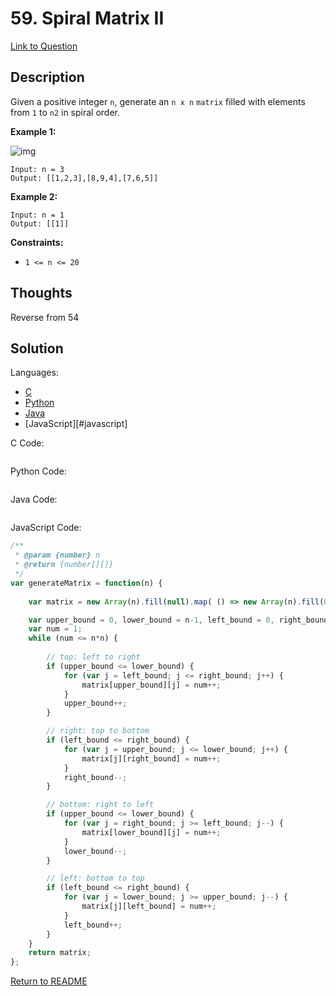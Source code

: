 # 59. Spiral Matrix II
[Link to Question](https://leetcode.com/problems/spiral-matrix-ii/description/)



## Description

Given a positive integer `n`, generate an `n x n` `matrix` filled with elements from `1` to `n2` in spiral order.

 

**Example 1:**

![img](https://assets.leetcode.com/uploads/2020/11/13/spiraln.jpg)

```
Input: n = 3
Output: [[1,2,3],[8,9,4],[7,6,5]]
```

**Example 2:**

```
Input: n = 1
Output: [[1]]
```

 

**Constraints:**

- `1 <= n <= 20`



## Thoughts

Reverse from 54



## Solution

Languages:

- [C](#C)
- [Python](#python)
- [Java](#java)
- [JavaScript][#javascript]

<div id="C"></div>C Code:

```C

```

<div id="python"></div>Python Code:

```python

```

<div id="java"></div>Java Code:

```java

```

<div id="javascript"></div>JavaScript Code:

```javascript
/**
 * @param {number} n
 * @return {number[][]}
 */
var generateMatrix = function(n) {
    
    var matrix = new Array(n).fill(null).map( () => new Array(n).fill(0));

    var upper_bound = 0, lower_bound = n-1, left_bound = 0, right_bound = n-1;
    var num = 1;
    while (num <= n*n) {
        
        // top: left to right
        if (upper_bound <= lower_bound) {
            for (var j = left_bound; j <= right_bound; j++) {
                matrix[upper_bound][j] = num++;
            }
            upper_bound++;
        }

        // right: top to bottom
        if (left_bound <= right_bound) {
            for (var j = upper_bound; j <= lower_bound; j++) {
                matrix[j][right_bound] = num++;
            }
            right_bound--;
        }

        // bottom: right to left
        if (upper_bound <= lower_bound) {
            for (var j = right_bound; j >= left_bound; j--) {
                matrix[lower_bound][j] = num++;
            }
            lower_bound--;
        }

        // left: bottom to top
        if (left_bound <= right_bound) {
            for (var j = lower_bound; j >= upper_bound; j--) {
                matrix[j][left_bound] = num++;
            }
            left_bound++;
        }
    }
    return matrix;
};
```

[Return to README](./../README.md)
